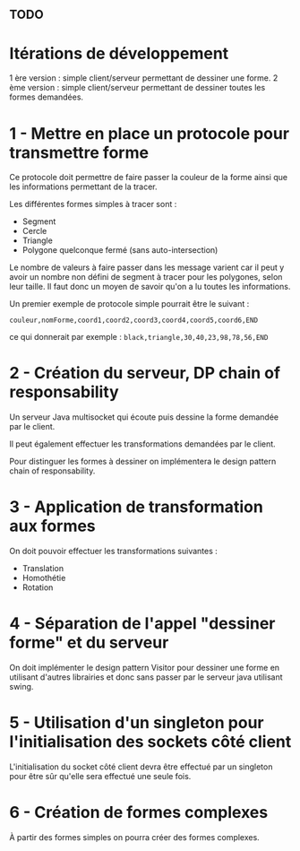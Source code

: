 TODO
-----
Itérations de développement
==============================

1 ère version : simple client/serveur permettant de dessiner une forme.
2 ème version : simple client/serveur permettant de dessiner toutes 
	            les formes demandées.
				
1 - Mettre en place un protocole pour transmettre forme
==============================================================

Ce protocole doit permettre de faire passer la couleur de la forme 
ainsi que les informations permettant de la tracer.

Les différentes formes simples à tracer sont : 

* Segment
* Cercle
* Triangle
* Polygone quelconque fermé (sans auto-intersection)

Le nombre de valeurs à faire passer dans les message varient car 
il peut y avoir un nombre non défini de segment à tracer pour les 
polygones, selon leur taille. Il faut donc un moyen de savoir qu'on 
a lu toutes les informations.

Un premier exemple de protocole simple pourrait être le suivant :

`couleur,nomForme,coord1,coord2,coord3,coord4,coord5,coord6,END`

ce qui donnerait par exemple : `black,triangle,30,40,23,98,78,56,END`

2 - Création du serveur, DP chain of responsability
=========================================================

Un serveur Java multisocket qui écoute puis dessine la forme demandée par 
le client.

Il peut également effectuer les transformations demandées par le client.

Pour distinguer les formes à dessiner on implémentera le design pattern 
chain of responsability.

3 - Application de transformation aux formes
=================================================

On doit pouvoir effectuer les transformations suivantes :

* Translation
* Homothétie
* Rotation

4 - Séparation de l'appel "dessiner forme" et du serveur
===============================================================

On doit implémenter le design pattern Visitor pour dessiner une 
forme en utilisant d'autres librairies et donc sans passer par 
le serveur java utilisant swing.

5 - Utilisation d'un singleton pour l'initialisation des sockets côté client
=====================================================================================

L'initialisation du socket côté client devra être effectué par un 
singleton pour être sûr qu'elle sera effectué une seule fois.

6 - Création de formes complexes
====================================

À partir des formes simples on pourra créer des formes complexes.
